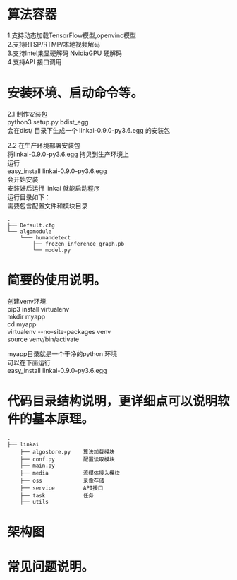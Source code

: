 # 算法容器

1.支持动态加载TensorFlow模型,openvino模型  
2.支持RTSP/RTMP/本地视频解码  
3.支持Intel集显硬解码 NvidiaGPU 硬解码  
4.支持API 接口调用  


# 安装环境、启动命令等。
2.1 制作安装包  
python3 setup.py bdist_egg  
会在dist/ 目录下生成一个 linkai-0.9.0-py3.6.egg 的安装包  

2.2 在生产环境部署安装包  
将linkai-0.9.0-py3.6.egg 拷贝到生产环境上  
运行  
easy_install linkai-0.9.0-py3.6.egg  
会开始安装  
安装好后运行 linkai 就能启动程序  
运行目录如下：  
需要包含配置文件和模块目录  
```
.
├── Default.cfg
└── algomodule
    └─── humandetect
        ├── frozen_inference_graph.pb
        └── model.py
```




# 简要的使用说明。
创建venv环境  
pip3 install virtualenv  
mkdir myapp  
cd myapp  
virtualenv --no-site-packages venv  
source venv/bin/activate  

myapp目录就是一个干净的python 环境  
可以在下面运行  
easy_install linkai-0.9.0-py3.6.egg  


# 代码目录结构说明，更详细点可以说明软件的基本原理。
```
.
├── linkai
    ├── algostore.py    算法加载模块
    ├── conf.py         配置读取模块
    ├── main.py
    ├── media           流媒体接入模块
    ├── oss             录像存储
    ├── service         API接口
    ├── task            任务
    ├── utils

```

# 架构图

# 常见问题说明。